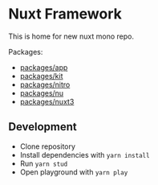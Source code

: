 # Nuxt Framework

This is home for new nuxt mono repo.

Packages:

- [packages/app](./packages/app)
- [packages/kit](./packages/kit)
- [packages/nitro](./packages/nitro)
- [packages/nu](./packages/nu)
- [packages/nuxt3](./packages/nuxt3)

## Development

- Clone repository
- Install dependencies with `yarn install`
- Run `yarn stud`
- Open playground with `yarn play`
